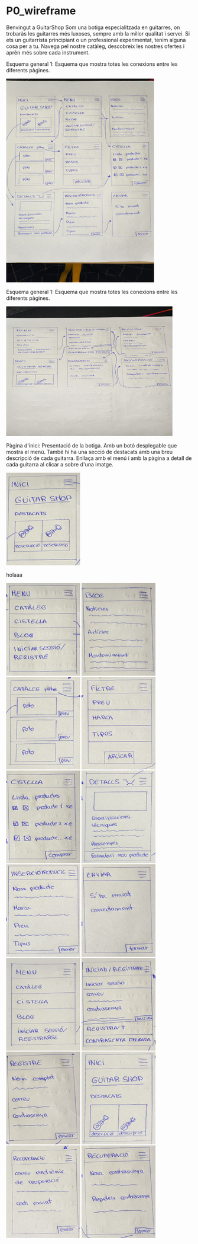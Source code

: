 # P0_wireframe
Benvingut a GuitarShop Som una botiga especialitzada en guitarres, on trobaràs les guitarres més luxoses, sempre amb la millor qualitat i servei. Si ets un guitarrista principiant o un professional experimentat, tenim alguna cosa per a tu. Navega pel nostre catàleg, descobreix les nostres ofertes i aprèn més sobre cada instrument.

Esquema general 1: Esquema que mostra totes les conexions entre les diferents pàgines.

<img src = imatges/primeraPagina.jpg width="400" height="550">

Esquema general 1: Esquema que mostra totes les conexions entre les diferents pàgines.

<img src = imatges/segonaPagina.jpg width="450" height="350">


Pàgina d'inici:
Presentació de la botiga. Amb un botó desplegable que mostra el menú. També hi ha una secció de destacats amb una breu descripció de cada guitarra. Enllaça amb el menú i amb la pàgina a detall de cada guitarra al clicar a sobre d'una imatge.

<img src = imatges/1.jpg width="200" height="250">

holaaa

<img src = imatges/2.jpg width="200" height="250">

<img src = imatges/3.jpg width="200" height="250">

<img src = imatges/4.jpg width="200" height="250">

<img src = imatges/5.jpg width="200" height="250">

<img src = imatges/6.jpg width="200" height="250">

<img src = imatges/7.jpg width="200" height="250">

<img src = imatges/8.jpg width="200" height="250">

<img src = imatges/9.jpg width="200" height="250">

<img src = imatges/10.jpg width="200" height="250">

<img src = imatges/11.jpg width="200" height="250">

<img src = imatges/12.jpg width="200" height="250">

<img src = imatges/13.jpg width="200" height="250">

<img src = imatges/14.jpg width="200" height="250">

<img src = imatges/15.jpg width="200" height="250">

